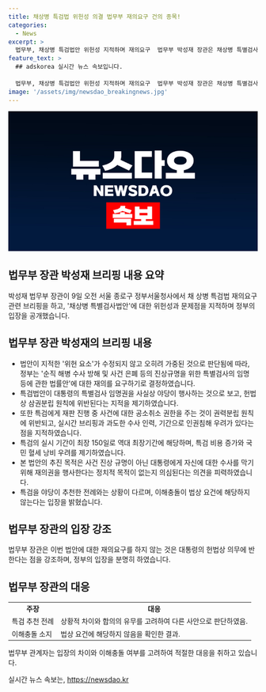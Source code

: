 ```yaml
---
title: 채상병 특검법 위헌성 의결 법무부 재의요구 건의 종목!
categories:
  - News
excerpt: >
  법무부, 채상병 특검법안 위헌성 지적하며 재의요구  법무부 박성재 장관은 채상병 특별검사법안이 위헌 요소 수정·보완되지 않고 오히려 가중돼 재차 의결된 것으로 지적하며, 정부는 재의를 요구하기로 결정했다. 법안이 헌법과 삼권분립 원칙에 위반되고, 과도한 수사로 인권침해 우려가 있다는 주장도 내세웠다. 또한 특검에 대한 비용과 효율성 등에 대한 우려도 제기되고 있다.
feature_text: >
  ## adskorea 실시간 뉴스 속보입니다.

  법무부, 채상병 특검법안 위헌성 지적하며 재의요구  법무부 박성재 장관은 채상병 특별검사법안이 위헌 요소 수정·보완되지 않고 오히려 가중돼 재차 의결된 것으로 지적하며, 정부는 재의를 요구하기로 결정했다. 법안이 헌법과 삼권분립 원칙에 위반되고, 과도한 수사로 인권침해 우려가 있다는 주장도 내세웠다. 또한 특검에 대한 비용과 효율성 등에 대한 우려도 제기되고 있다.
image: '/assets/img/newsdao_breakingnews.jpg'
---
```


<p><img src="/assets/img/newsdao_breakingnews.jpg" alt="adskorea 속보" /></p>

<h2 data-ke-size="size26">법무부 장관 박성재 브리핑 내용 요약</h2>

<p data-ke-size="size16">박성재 법무부 장관이 9일 오전 서울 종로구 정부서울청사에서 채 상병 특검법 재의요구 관련 브리핑을 하고, '채상병 특별검사법안'에 대한 위헌성과 문제점을 지적하며 정부의 입장을 공개했습니다.</p>

<h2 data-ke-size="size24">법무부 장관 박성재의 브리핑 내용</h2>

<ul>
<li>법안이 지적한 '위헌 요소'가 수정되지 않고 오히려 가중된 것으로 판단됨에 따라, 정부는 '순직 해병 수사 방해 및 사건 은폐 등의 진상규명을 위한 특별검사의 임명 등에 관한 법률안'에 대한 재의를 요구하기로 결정하였습니다.</li>
<li>특검법안이 대통령의 특별검사 임명권을 사실상 야당이 행사하는 것으로 보고, 헌법상 삼권분립 원칙에 위반된다는 지적을 제기하였습니다.</li>
<li>또한 특검에게 재판 진행 중 사건에 대한 공소취소 권한을 주는 것이 권력분립 원칙에 위반되고, 실시간 브리핑과 과도한 수사 인력, 기간으로 인권침해 우려가 있다는 점을 지적하였습니다.</li>
<li>특검의 실시 기간이 최장 150일로 역대 최장기간에 해당하며, 특검 비용 증가와 국민 혈세 낭비 우려를 제기하였습니다.</li>
<li>본 법안의 추진 목적은 사건 진상 규명이 아닌 대통령에게 자신에 대한 수사를 막기 위해 재의권을 행사한다는 정치적 목적이 없는지 의심된다는 의견을 피력하였습니다.</li>
<li>특검을 야당이 추천한 전례와는 상황이 다르며, 이해충돌이 법상 요건에 해당하지 않는다는 입장을 밝혔습니다.</li>
</ul>

<h2 data-ke-size="size24">법무부 장관의 입장 강조</h2>

<p data-ke-size="size16">법무부 장관은 이번 법안에 대한 재의요구를 하지 않는 것은 대통령의 헌법상 의무에 반한다는 점을 강조하며, 정부의 입장을 분명히 하였습니다.</p>

<h2 data-ke-size="size24">법무부 장관의 대응</h2>

<table>
  <tr>
    <td style="text-align: center; height: 17px;"><b>주장</b></td>
    <td style="text-align: center; height: 17px;"><b>대응</b></td>
  </tr>
  <tr>
    <td>특검 추천 전례</td>
    <td>상황적 차이와 합의의 유무를 고려하여 다른 사안으로 판단하였음.</td>
  </tr>
  <tr>
    <td>이해충돌 소지</td>
    <td>법상 요건에 해당하지 않음을 확인한 결과.</td>
  </tr>
</table>

<p data-ke-size="size16">법무부 관계자는 입장의 차이와 이해충돌 여부를 고려하여 적절한 대응을 취하고 있습니다.</p>
실시간 뉴스 속보는, <a href="https://newsdao.kr" rel="dofollow">https://newsdao.kr</a>


